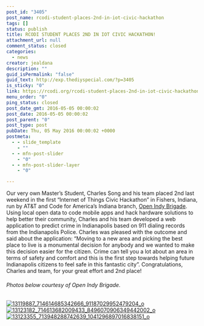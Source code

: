 ```yaml
---
post_id: "3405"
post_name: rcodi-student-places-2nd-in-iot-civic-hackathon
tags: []
status: publish
title: RCODI STUDENT PLACES 2ND IN IOT CIVIC HACKATHON!
attachment_url: null
comment_status: closed
categories:
  - news
creator: jealdana
description: ""
guid_isPermalink: "false"
guid_text: http://exp.thediyspecial.com/?p=3405
is_sticky: "0"
link: https://rcodi.org/rcodi-student-places-2nd-in-iot-civic-hackathon/
menu_order: "0"
ping_status: closed
post_date_gmt: 2016-05-05 00:00:02
post_date: 2016-05-05 00:00:02
post_parent: "0"
post_type: post
pubDate: Thu, 05 May 2016 00:00:02 +0000
postmeta:
  - - slide_template
    - ""
  - - mfn-post-slider
    - "0"
  - - mfn-post-slider-layer
    - "0"

---
```

Our very own Master’s Student, Charles Song and his team placed 2nd last weekend in the first “Internet of Things Civic Hackathon” in Fishers, Indiana, run by AT&T and Code for America’s Indiana branch, [Open Indy Brigade](http://www.openindybrigade.com/). Using local open data to code mobile apps and hack hardware solutions to help better their community, Charles and his team developed a web application to predict crime in Indianapolis based on 911 dialing records from the Indianapolis Police. Charles was pleased with the outcome and said about the application: “Moving to a new area and picking the best place to live is a monumental decision for anybody and we wanted to make this decision easier for the citizen. Crime can tell you a lot about an area in terms of safety and comfort and this is the first step towards helping future Indianapolis citizens to feel safe in this fantastic city”. Congratulations, Charles and team, for your great effort and 2nd place!

###### Photos below courtesy of Open Indy Brigade.

[![13119887_714614685342666_91187029952479204_o](https://www.purdue.edu/opendigital/wp-content/uploads/2016/05/13119887_714614685342666_91187029952479204_o-300x200.jpg)](https://www.purdue.edu/opendigital/wp-content/uploads/2016/05/13119887_714614685342666_91187029952479204_o.jpg)[![13123182_714613682009433_8496070906349442002_o](https://www.purdue.edu/opendigital/wp-content/uploads/2016/05/13123182_714613682009433_8496070906349442002_o-300x200.jpg)](https://www.purdue.edu/opendigital/wp-content/uploads/2016/05/13123182_714613682009433_8496070906349442002_o.jpg)[![13123355_713948288742639_1041296897016838151_o](https://www.purdue.edu/opendigital/wp-content/uploads/2016/05/13123355_713948288742639_1041296897016838151_o-300x200.jpg)](https://www.purdue.edu/opendigital/wp-content/uploads/2016/05/13123355_713948288742639_1041296897016838151_o.jpg)
